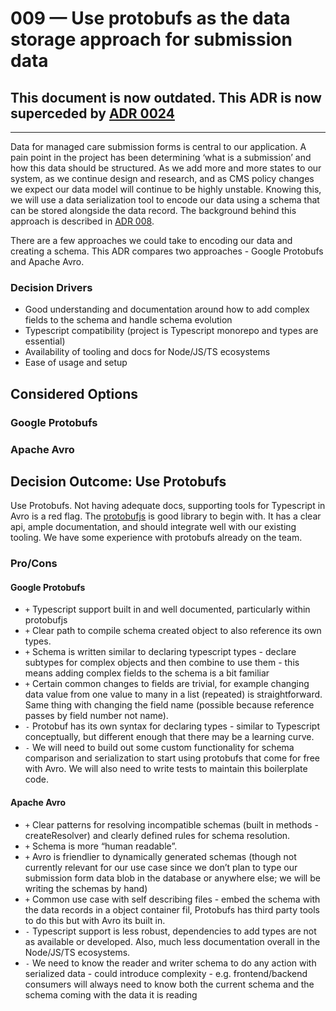 # 009 — Use protobufs as the data storage approach for submission data

## This document is now outdated. This ADR is now superceded by [ADR 0024](./024-remove-protobufs)

---
Data for managed care submission forms is central to our application. A pain point in the project has been determining ‘what is a submission’ and how this data should be structured. As we add more and more states to our system, as we continue design and research, and as CMS policy changes we expect our data model will continue to be highly unstable. Knowing this, we will use a data serialization tool to encode our data using a schema that can be stored alongside the data record. The background behind this approach is described in [ADR 008](./008-form-data-serialization.md).

There are a few approaches we could take to encoding our data and creating a schema. This ADR compares two approaches - Google Protobufs and Apache Avro.

### Decision Drivers

-   Good understanding and documentation around how to add complex fields to the schema and handle schema evolution
-   Typescript compatibility (project is Typescript monorepo and types are essential)
-   Availability of tooling and docs for Node/JS/TS ecosystems
-   Ease of usage and setup

## Considered Options

### Google Protobufs

### Apache Avro

## Decision Outcome: Use Protobufs

Use Protobufs. Not having adequate docs, supporting tools for Typescript in Avro is a red flag. The [protobufjs](https://github.com/protobufjs/protobuf.js/) is good library to begin with. It has a clear api, ample documentation, and should integrate well with our existing tooling. We have some experience with protobufs already on the team.

### Pro/Cons

#### Google Protobufs

-   `+` Typescript support built in and well documented, particularly within protobufjs
-   `+` Clear path to compile schema created object to also reference its own types.
-   `+` Schema is written similar to declaring typescript types - declare subtypes for complex objects and then combine to use them - this means adding complex fields to the schema is a bit familiar
-   `+` Certain common changes to fields are trivial, for example changing data value from one value to many in a list (repeated) is straightforward. Same thing with changing the field name (possible because reference passes by field number not name).
-   `-` Protobuf has its own syntax for declaring types - similar to Typescript conceptually, but different enough that there may be a learning curve.
-   `-` We will need to build out some custom functionality for schema comparison and serialization to start using protobufs that come for free with Avro. We will also need to write tests to maintain this boilerplate code.

#### Apache Avro

-   `+` Clear patterns for resolving incompatible schemas (built in methods - createResolver) and clearly defined rules for schema resolution.
-   `+` Schema is more “human readable”.
-   `+` Avro is friendlier to dynamically generated schemas (though not currently relevant for our use case since we don’t plan to type our submission form data blob in the database or anywhere else; we will be writing the schemas by hand)
-   `+` Common use case with self describing files - embed the schema with the data records in a object container fil, Protobufs has third party tools to do this but with Avro its built in.
-   `-` Typescript support is less robust, dependencies to add types are not as available or developed. Also, much less documentation overall in the Node/JS/TS ecosystems.
-   `-` We need to know the reader and writer schema to do any action with serialized data - could introduce complexity - e.g. frontend/backend consumers will always need to know both the current schema and the schema coming with the data it is reading
